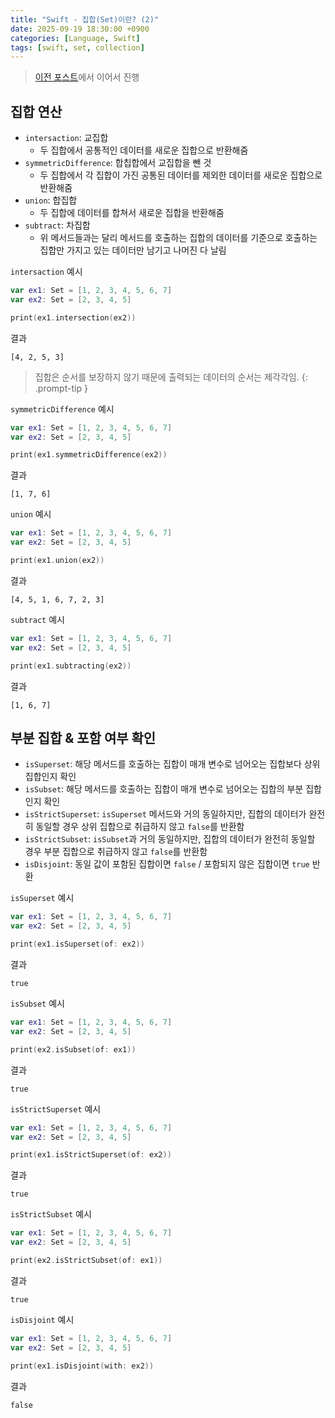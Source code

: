 ```yaml
---
title: "Swift - 집합(Set)이란? (2)"
date: 2025-09-19 18:30:00 +0900
categories: [Language, Swift]
tags: [swift, set, collection]
---
```


> [이전 포스트](https://myrrhex06.github.io/posts/set1/)에서 이어서 진행 

## **집합 연산**
- `intersaction`: 교집합
  - 두 집합에서 공통적인 데이터를 새로운 집합으로 반환해줌
- `symmetricDifference`: 합칩합에서 교집합을 뺀 것
  - 두 집합에서 각 집합이 가진 공통된 데이터를 제외한 데이터를 새로운 집합으로 반환해줌
- `union`: 합집합
  - 두 집합에 데이터를 합쳐서 새로운 집합을 반환해줌
- `subtract`: 차집합 
  - 위 메서드들과는 달리 메서드를 호출하는 집합의 데이터를 기준으로 호출하는 집합만 가지고 있는 데이터만 남기고 나머진 다 날림

`intersaction` 예시
```swift
var ex1: Set = [1, 2, 3, 4, 5, 6, 7]
var ex2: Set = [2, 3, 4, 5]

print(ex1.intersection(ex2))
```

결과
```
[4, 2, 5, 3]
```

> 집합은 순서를 보장하지 않기 때문에 출력되는 데이터의 순서는 제각각임.
{: .prompt-tip }

`symmetricDifference` 예시
```swift
var ex1: Set = [1, 2, 3, 4, 5, 6, 7]
var ex2: Set = [2, 3, 4, 5]

print(ex1.symmetricDifference(ex2))
```

결과
```
[1, 7, 6]
```

`union` 예시
```swift
var ex1: Set = [1, 2, 3, 4, 5, 6, 7]
var ex2: Set = [2, 3, 4, 5]

print(ex1.union(ex2))
```

결과
```
[4, 5, 1, 6, 7, 2, 3]
```

`subtract` 예시
```swift
var ex1: Set = [1, 2, 3, 4, 5, 6, 7]
var ex2: Set = [2, 3, 4, 5]

print(ex1.subtracting(ex2))
```

결과
```
[1, 6, 7]
```

## **부분 집합 & 포함 여부 확인**
- `isSuperset`: 해당 메서드를 호출하는 집합이 매개 변수로 넘어오는 집합보다 상위 집합인지 확인
- `isSubset`: 해당 메서드를 호출하는 집합이 매개 변수로 넘어오는 집합의 부분 집합인지 확인
- `isStrictSuperset`: `isSuperset` 메서드와 거의 동일하지만, 집합의 데이터가 완전히 동일할 경우 상위 집합으로 취급하지 않고 `false`를 반환함
- `isStrictSubset`: `isSubset`과 거의 동일하지만, 집합의 데이터가 완전히 동일할 경우 부분 집합으로 취급하지 않고 `false`를 반환함
- `isDisjoint`: 동일 값이 포함된 집합이면 `false` / 포함되지 않은 집합이면 `true` 반환

`isSuperset` 예시
```swift
var ex1: Set = [1, 2, 3, 4, 5, 6, 7]
var ex2: Set = [2, 3, 4, 5]

print(ex1.isSuperset(of: ex2))
```

결과
```
true
```

`isSubset` 예시
```swift
var ex1: Set = [1, 2, 3, 4, 5, 6, 7]
var ex2: Set = [2, 3, 4, 5]

print(ex2.isSubset(of: ex1))
```

결과
```
true
```

`isStrictSuperset` 예시
```swift
var ex1: Set = [1, 2, 3, 4, 5, 6, 7]
var ex2: Set = [2, 3, 4, 5]

print(ex1.isStrictSuperset(of: ex2))
```

결과
```
true
```

`isStrictSubset` 예시
```swift
var ex1: Set = [1, 2, 3, 4, 5, 6, 7]
var ex2: Set = [2, 3, 4, 5]

print(ex2.isStrictSubset(of: ex1))
```

결과
```
true
```

`isDisjoint` 예시
```swift
var ex1: Set = [1, 2, 3, 4, 5, 6, 7]
var ex2: Set = [2, 3, 4, 5]

print(ex1.isDisjoint(with: ex2))
```

결과
```
false
```